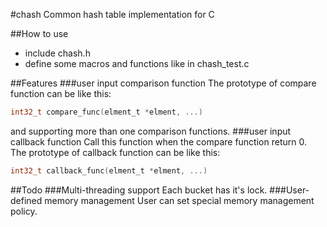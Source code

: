 #chash
Common hash table implementation for C

##How to use
* include chash.h
* define some macros and functions like in chash_test.c

##Features
###user input comparison function
The prototype of compare function can be like this: <br>
```c
int32_t compare_func(elment_t *elment, ...)
```
and supporting more than one comparison functions.
###user input callback function
Call this function when the compare function return 0. <br>
The prototype of callback function can be like this: <br>
```c
int32_t callback_func(elment_t *elment, ...)
```
##Todo
###Multi-threading support
Each bucket has it's lock.
###User-defined memory management
User can set special memory management policy.
